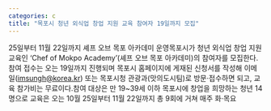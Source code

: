 ```yaml
---
categories: c
title: "목포시 청년 외식업 창업 지원 교육 참여자 19일까지 모집"
---
```

25일부터 11월 22일까지 셰프 오브 목포 아카데미 운영목포시가 청년 외식업 창업 지원 교육인 ‘Chef of Mokpo Academy’(셰프 오브 목포 아카데미)의 참여자를 모집한다.참여 접수는 오는 19일까지 진행되며 목포시 홈페이지에 게재된 신청서를 작성해 이메일(imsungh@korea.kr) 또는 목포시청 관광과(맛의도시팀)로 방문·접수하면 되고, 교육 참가비는 무료이다.참여 대상은 만 19~39세 이하 목포시에 창업을 희망하는 청년 14명으로 교육은 오는 10월 25일부터 11월 22일까지 총 9회에 거쳐 매주 화·목요
